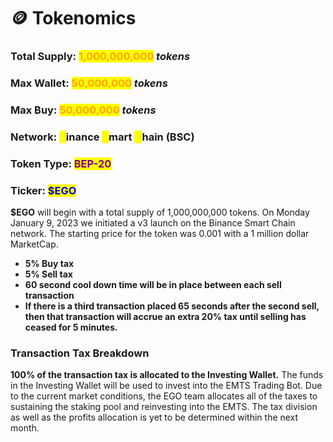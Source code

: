 # 🪙 Tokenomics

### Total Supply: <mark style="color:orange;">1,000,000,000</mark> _tokens_

### Max Wallet: <mark style="color:orange;">50,000,000</mark> _tokens_

### Max Buy: <mark style="color:orange;">50,000,000</mark> _tokens_

### Network: <mark style="color:yellow;">B</mark>inance <mark style="color:yellow;">S</mark>mart <mark style="color:yellow;">C</mark>hain <mark style="color:purple;"></mark> (BSC)&#x20;

### Token Type: <mark style="color:purple;">BEP-20</mark>&#x20;

### Ticker: <mark style="color:blue;">$EGO</mark>

**$EGO** will begin with a total supply of 1,000,000,000 tokens. On Monday January 9, 2023 we initiated a v3 launch on the Binance Smart Chain network. The starting price for the token was 0.001 with a 1 million dollar MarketCap.&#x20;

* **5% Buy tax**&#x20;
* **5% Sell tax**&#x20;
* **60 second cool down time will be in place between each sell transaction**
* **If there is a third transaction placed 65 seconds after the second sell, then that transaction will accrue an extra 20% tax until selling has ceased for 5 minutes.**

### Transaction Tax Breakdown

**100% of the transaction tax is allocated to the Investing Wallet.** The funds in the Investing Wallet will be used to invest into the EMTS Trading Bot. Due to the current market conditions, the EGO team allocates all of the taxes to sustaining the staking pool and reinvesting into the EMTS. The tax division as well as the profits allocation is yet to be determined within the next month.&#x20;

